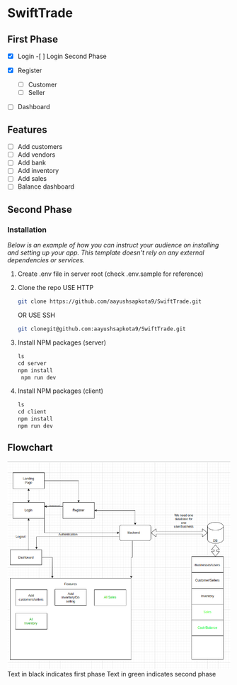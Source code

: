 # SwiftTrade

## First Phase

- [x] Login -[ ] Login Second Phase

- [x] Register

  - [ ] Customer
  - [ ] Seller

- [ ] Dashboard

## Features

- [ ] Add customers
- [ ] Add vendors
- [ ] Add bank
- [ ] Add inventory
- [ ] Add sales
- [ ] Balance dashboard

## Second Phase

### Installation

_Below is an example of how you can instruct your audience on installing and setting up your app. This template doesn't rely on any external dependencies or services._

1. Create .env file in server root (check .env.sample for reference)

2. Clone the repo
   USE HTTP

   ```sh
   git clone https://github.com/aayushsapkota9/SwiftTrade.git
   ```

   OR
   USE SSH

   ```sh
   git clonegit@github.com:aayushsapkota9/SwiftTrade.git
   ```

3. Install NPM packages (server)

   ```
   ls
   cd server
   npm install
    npm run dev
   ```

4. Install NPM packages (client)
   ```
   ls
   cd client
   npm install
   npm run dev
   ```

<!-- - [ ] -->

## Flowchart

![First Phase rough outline](./flow-chart.png)
Text in black indicates first phase
Text in green indicates second phase
